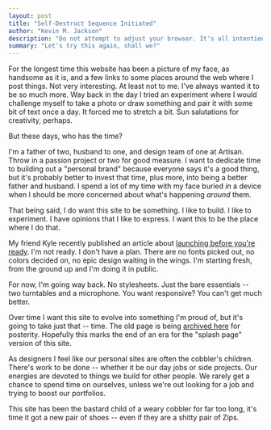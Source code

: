```yaml
---
layout: post
title: "Self-Destruct Sequence Initiated"
author: "Kevin M. Jackson"
description: "Do not attempt to adjust your browser. It's all intentional."
summary: "Let's try this again, shall we?"
---
```


For the longest time this website has been a picture of my face, as handsome as it is, and a few links to some places around the web where I post things. Not very interesting. At least not to me. I've always wanted it to be so much more. Way back in the day I tried an experiment where I would challenge myself to take a photo or draw something and pair it with some bit of text once a day. It forced me to stretch a bit. Sun salutations for creativity, perhaps.

But these days, who has the time?

I'm a father of two, husband to one, and design team of one at Artisan. Throw in a passion project or two for good measure. I want to dedicate time to building out a "personal brand" because everyone says it's a good thing, but it's probably better to invest that time, plus more, into being a better father and husband. I spend a lot of my time with my face buried _in_ a device when I should be more concerned about what's happening _around_ them.

That being said, I do want this site to be something. I like to build. I like to experiment. I have opinions that I like to express. I want this to be the place where I do that.

My friend Kyle recently published an article about [launching before you're ready](http://kylefiedler.com/2015/02/22/launching-incomplete.html "Read: Launch When You Aren't Ready by Kyle Fielder"). I'm not ready. I don't have a plan. There are no fonts picked out, no colors decided on, no epic design waiting in the wings. I'm starting fresh, from the ground up and I'm doing it in public.

For now, I'm going way back. No stylesheets. Just the bare essentials -- two turntables and a microphone. You want responsive? You can't get much better.

Over time I want this site to evolve into something I'm proud of, but it's going to take just that -- time. The old page is being [archived here](http://v9.chuise.com "2013 &mdash; March, 2015") for posterity. Hopefully this marks the end of an era for the "splash page" version of this site. 

As designers I feel like our personal sites are often the cobbler's children. There's work to be done -- whether it be our day jobs or side projects. Our energies are devoted to things we build for other people. We rarely get a chance to spend time on ourselves, unless we're out looking for a job and trying to boost our portfolios.

This site has been the bastard child of a weary cobbler for far too long, it's time it got a new pair of shoes -- even if they are a shitty pair of Zips.